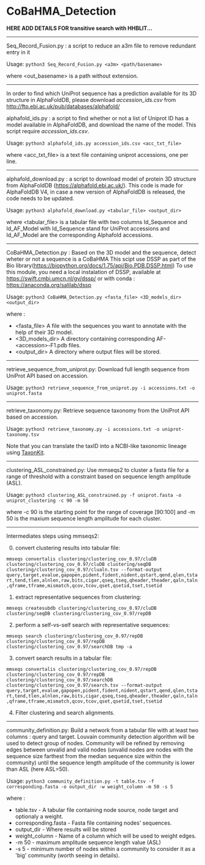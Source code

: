 # CoBaHMA_Detection

**HERE ADD DETAILS FOR transitive search with HHBLIT...**

---

Seq_Record_Fusion.py : a script to reduce an a3m file to remove redundant entry in it

Usage: `python3 Seq_Record_Fusion.py <a3m> <path/basename>`

where <out_basename> is a path without extension.

---

In order to find which UniProt sequence has a prediction available for its 3D structure in AlphaFoldDB, please download *accession_ids.csv* from http://ftp.ebi.ac.uk/pub/databases/alphafold/

alphafold_ids.py : a script to find whether or not a list of Uniprot ID has a model available in AlphaFoldDB, and download the name of the model. This script require *accession_ids.csv*.

Usage: `python3 alphafold_ids.py accession_ids.csv <acc_txt_file>`

where <acc_txt_file> is a text file containing uniprot accessions, one per line.

---

alphafold_download.py : a script to download model of protein 3D structure from AlphaFoldDB (https://alphafold.ebi.ac.uk/). This code is made for AlphaFoldDB V4, in case a new version of AlphaFoldDB is released, the code needs to be updated.

Usage: `python3 alphafold_download.py <tabular_file> <output_dir>`

where <tabular_file> is a tabular file with two columns Id_Sequence and Id_AF_Model with Id_Sequence stand for UniProt accessions and Id_AF_Model are the corresponding Alphafold accessions.

---

CoBaHMA_Detection.py : Based on the 3D model and the sequence, detect wheter or not a sequence is a CoBaHMA
This scipt use DSSP as part of the Bio library(https://biopython.org/docs/1.75/api/Bio.PDB.DSSP.html)
To use this module, you need a local instalation of DSSP, available at https://swift.cmbi.umcn.nl/gv/dssp/ or with conda : https://anaconda.org/salilab/dssp

Usage: `python3 CoBaHMA_Detection.py <fasta_file> <3D_models_dir> <output_dir>`

where :
- <fasta_file> A file with the sequences you want to annotate with the help of their 3D model.
- <3D_models_dir> A directory containing corresponding AF-\<accession\>-F1.pdb files.
- <output_dir> A directory where output files will be stored.


---

retrieve_sequence_from_uniprot.py: Download full length sequence from UniProt API based on accession.

Usage: `python3 retrieve_sequence_from_uniprot.py -i accessions.txt -o uniprot.fasta` 

---

retrieve_taxonomy.py: Retrieve sequence taxonomy from the UniProt API based on accession.

Usage: `python3 retrieve_taxonomy.py -i accessions.txt -o uniprot-taxonomy.tsv` 

Note that you can translate the taxID into a NCBI-like taxonomic lineage using [TaxonKit](https://github.com/shenwei356/taxonkit).

---

clustering_ASL_constrained.py: Use mmseqs2 to cluster a fasta file for a range of threshold with a constraint based on sequence length amplitude (ASL).

Usage: `python3 clustering_ASL_constrained.py -f uniprot.fasta -o uniprot_clustering -c 90 -m 50`

where -c 90 is the starting point for the range of coverage [90:100] and -m 50 is the maxium sequence length amplitude for each cluster.

---

Intermediates steps using mmseqs2:

0) convert clustering results into tabular file:

`mmseqs convertalis clustering/clustering_cov_0.97/cluDB clustering/clustering_cov_0.97/cluDB clustering/seqDB clustering/clustering_cov_0.97/clualn.tsv --format-output query,target,evalue,gapopen,pident,fident,nident,qstart,qend,qlen,tstart,tend,tlen,alnlen,raw,bits,cigar,qseq,tseq,qheader,theader,qaln,taln,qframe,tframe,mismatch,qcov,tcov,qset,qsetid,tset,tsetid`


1) extract representative sequences from clustering:

`mmseqs createsubdb clustering/clustering_cov_0.97/cluDB clustering/seqDB clustering/clustering_cov_0.97/repDB`

2) perform a self-vs-self search with representative sequences:

`mmseqs search clustering/clustering_cov_0.97/repDB clustering/clustering_cov_0.97/repDB  clustering/clustering_cov_0.97/searchDB tmp -a`

3) convert search results in a tabular file:

`mmseqs convertalis clustering/clustering_cov_0.97/repDB clustering/clustering_cov_0.97/repDB clustering/clustering_cov_0.97/searchDB clustering/clustering_cov_0.97/search.tsv --format-output query,target,evalue,gapopen,pident,fident,nident,qstart,qend,qlen,tstart,tend,tlen,alnlen,raw,bits,cigar,qseq,tseq,qheader,theader,qaln,taln,qframe,tframe,mismatch,qcov,tcov,qset,qsetid,tset,tsetid`

4) Filter clustering and search alignments.
---

community_definition.py: Build a network from a tabular file with at least two columns : query and target. Louvain community detection algorithm will be used to detect group of nodes. Community will be refined by removing edges between unvalid and valid nodes (unvalid nodes are nodes with the sequence size farthest from the median sequence size within the community) until the sequence length amplitude of the community is lower than ASL (here ASL=50).

Usage: `python3 community_definition.py -t table.tsv -f corresponding.fasta -o output_dir -w weight_column -m 50 -s 5`

where :
- table.tsv - A tabular file containing node source, node target and optionaly a weight.
- corresponding.fasta - Fasta file containing nodes' sequences.
- output_dir - Where results will be stored
- weight_column - Name of a column which will be used to weight edges.
- -m 50 - maximum amplitude sequence length value (ASL)
- -s 5 - minimum number of nodes within a community to consider it as a 'big' community (worth seeing in details).